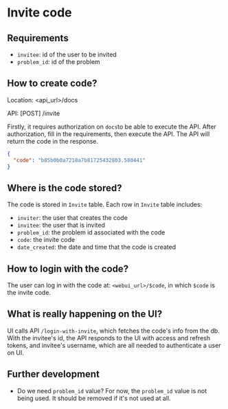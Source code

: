 # Invite code

## Requirements

- `invitee`: id of the user to be invited
- `problem_id`: id of the problem

## How to create code?

Location: <api_url>/docs

API: [POST] /invite

Firstly, it requires authorization on `docs`to be able to execute the API. After authorization, fill in the requirements, then execute the API.
The API will return the code in the response.

```json
{
  "code": "b85b0b0a7218a7b81725432803.580441"
}
```

## Where is the code stored?

The code is stored in `Invite` table. Each row in `Invite` table includes:
- `inviter`: the user that creates the code
- `invitee`: the user that is invited
- `problem_id`: the problem id associated with the code
- `code`: the invite code
- `date_created`: the date and time that the code is created

## How to login with the code?

The user can log in with the code at: `<webui_url>/$code`, in which `$code` is the invite code.

## What is really happening on the UI?

UI calls API `/login-with-invite`, which fetches the code's info from the db. With the invitee's id, the API responds 
to the UI with access and refresh tokens, and invitee's username, which are all needed to authenticate a user on UI.


## Further development

- Do we need `problem_id` value? For now, the `problem_id` value is not being used. It should be removed if it's not used at all.



